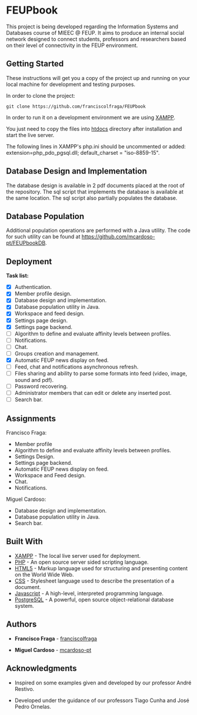 ﻿# FEUPbook

This project is being developed regarding the Information Systems and Databases course of MIEEC @ FEUP. It aims to produce an internal social network designed to connect students, professors and researchers based on their level of connectivity in the FEUP environment.

## Getting Started

These instructions will get you a copy of the project up and running on your local machine for development and testing purposes.

In order to clone the project:
```
git clone https://github.com/franciscolfraga/FEUPbook
```

In order to run it on a development environment we are using [XAMPP](https://www.apachefriends.org/index.html).

You just need to copy the files into [htdocs](C:\xampp\htdocs) directory after installation and start the live server.

The following lines in XAMPP's php.ini should be uncommented or added: extension=php_pdo_pgsql.dll; default_charset = "iso-8859-15".

## Database Design and Implementation

The database design is available in 2 pdf documents placed at the root of the repository. The sql script that implements the database is available at the same location. The sql script also partially populates the database.

## Database Population

Additional population operations are performed with a Java utility. The code for such utility can be found at https://github.com/mcardoso-pt/FEUPbookDB.

## Deployment

**Task list:**

  - [X] Authentication.
  - [X] Member profile design.
  - [X] Database design and implementation.
  - [X] Database population utility in Java.
  - [X] Workspace and feed design.
  - [X] Settings page design.
  - [X] Settings page backend.
  - [ ] Algorithm to define and evaluate affinity levels between profiles.
  - [ ] Notifications.
  - [ ] Chat.
  - [ ] Groups creation and management.
  - [X] Automatic FEUP news display on feed.
  - [ ] Feed, chat and notifications asynchronous refresh.
  - [ ] Files sharing and ability to parse some formats into feed (video, image, sound and pdf).
  - [ ] Password recovering.
  - [ ] Administrator members that can edit or delete any inserted post.
  - [ ] Search bar.

## Assignments

Francisco Fraga:
* Member profile
* Algorithm to define and evaluate affinity levels between profiles.
* Settings Design.
* Settings page backend.
* Automatic FEUP news display on feed.
* Workspace and Feed design.
* Chat.
* Notifications.

Miguel Cardoso:
* Database design and implementation.
* Database population utility in Java.
* Search bar.

## Built With

* [XAMPP](https://www.apachefriends.org/index.html) - The local live server used for deployment.
* [PHP](http://php.net/) - An open source server sided scripting language.
* [HTML5](https://www.w3.org/html/) - Markup language used for structuring and presenting content on the World Wide Web.
* [CSS](https://developer.mozilla.org/en-US/docs/Web/CSS) - Stylesheet language used to describe the presentation of a document.
* [Javascript](https://www.javascript.com/) - A high-level, interpreted programming language.
* [PostgreSQL](https://www.postgresql.org/) -  A powerful, open source object-relational database system.

## Authors

* **Francisco Fraga** - [franciscolfraga](https://github.com/franciscolfraga/)

* **Miguel Cardoso** - [mcardoso-pt](https://github.com/mcardoso-pt)

## Acknowledgments

* Inspired on some examples given and developed by our professor André Restivo.

* Developed under the guidance of our professors Tiago Cunha and José Pedro Ornelas.
